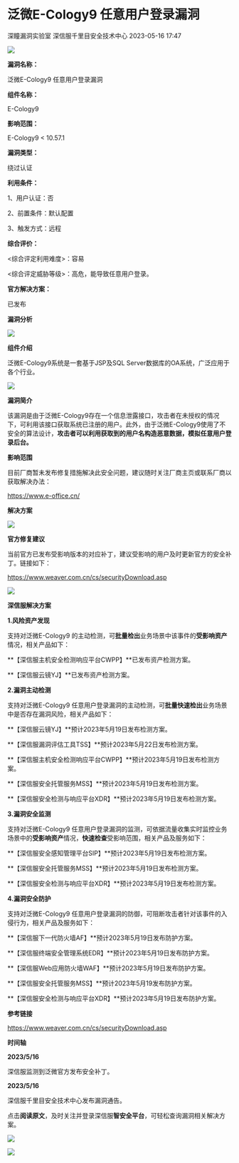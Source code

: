 #  泛微E-Cology9 任意用户登录漏洞   
深瞳漏洞实验室  深信服千里目安全技术中心   2023-05-16 17:47  
  
![](https://mmbiz.qpic.cn/mmbiz_gif/w8NHw6tcQ5wLgQcSChGGSs1eMMv2hsqiarV64THp7TBzC721XHnnkvKaJJjibS46icjOeUKY9hm8DRGPq2gniajmHA/640?wx_fmt=gif "")  
  
**漏洞名称：**  
  
泛微E-Cology9 任意用户登录漏洞  
  
**组件名称：**  
  
E-Cology9   
  
**影响范围：**  
  
E-Cology9 < 10.57.1  
  
**漏洞类型：**  
  
绕过认证  
  
**利用条件：**  
  
1、用户认证：否  
  
2、前置条件：默认配置  
  
3、触发方式：远程  
  
**综合评价：**  
  
<综合评定利用难度>：容易  
  
<综合评定威胁等级>：高危，能导致任意用户登录。  
  
**官方解决方案：**  
  
已发布  
  
  
  
  
**漏洞分析**  
  
![](https://mmbiz.qpic.cn/mmbiz_gif/w8NHw6tcQ5wLgQcSChGGSs1eMMv2hsqiauUS5bVM6SGd7g3PV8YSAMMVAFZD2F89k6RnUpfCZqLsnnMIiaMqvuFA/640?wx_fmt=gif "")  
  
**组件介绍**  
  
泛微E-Cology9系统是一套基于JSP及SQL Server数据库的OA系统，广泛应用于各个行业。  
  
![](https://mmbiz.qpic.cn/mmbiz_gif/w8NHw6tcQ5wLgQcSChGGSs1eMMv2hsqiauUS5bVM6SGd7g3PV8YSAMMVAFZD2F89k6RnUpfCZqLsnnMIiaMqvuFA/640?wx_fmt=gif "")  
  
**漏洞简介**  
  
该漏洞是由于泛微E-Cology9存在一个信息泄露接口，攻击者在未授权的情况下，可利用该接口获取系统已注册的用户。此外，由于泛微E-Cology9使用了不安全的算法设计，**攻击者可以利用获取到的用户名构造恶意数据，模拟任意用户登录后台。**  
  
  
**影响范围**  
  
目前厂商暂未发布修复措施解决此安全问题，建议随时关注厂商主页或联系厂商以获取解决办法：  
  
https://www.e-office.cn/  
  
  
**解决方案**  
  
![](https://mmbiz.qpic.cn/mmbiz_gif/w8NHw6tcQ5wLgQcSChGGSs1eMMv2hsqiauUS5bVM6SGd7g3PV8YSAMMVAFZD2F89k6RnUpfCZqLsnnMIiaMqvuFA/640?wx_fmt=gif "")  
  
**官方修复建议**  
  
  
当前官方已发布受影响版本的对应补丁，建议受影响的用户及时更新官方的安全补丁。链接如下：  
  
https://www.weaver.com.cn/cs/securityDownload.asp  
  
![](https://mmbiz.qpic.cn/mmbiz_gif/w8NHw6tcQ5wLgQcSChGGSs1eMMv2hsqiauUS5bVM6SGd7g3PV8YSAMMVAFZD2F89k6RnUpfCZqLsnnMIiaMqvuFA/640?wx_fmt=gif "")  
  
**深信服解决方案**  
  
  
**1.风险资产发现**  
  
支持对泛微E-Cology9 的主动检测，可**批量检出**业务场景中该事件的**受影响资产**情况，相关产品如下：  
  
**【深信服主机安全检测响应平台CWPP】**已发布资产检测方案。  
  
**【深信服云镜YJ】**已发布资产检测方案。  
  
  
**2.漏洞主动检测**  
  
支持对泛微E-Cology9 任意用户登录漏洞的主动检测，可**批量快速检出**业务场景中是否存在漏洞风险，相关产品如下：  
  
**【深信服云镜YJ】**预计2023年5月19日发布检测方案。  
  
**【深信服漏洞评估工具TSS】**预计2023年5月22日发布检测方案。  
  
**【深信服主机安全检测响应平台CWPP】**预计2023年5月19日发布检测方案。  
  
**【深信服安全托管服务MSS】**预计2023年5月19日发布检测方案。  
  
**【深信服安全检测与响应平台XDR】**预计2023年5月19日发布检测方案。  
  
  
**3.漏洞安全监测**  
  
支持对泛微E-Cology9 任意用户登录漏洞的监测，可依据流量收集实时监控业务场景中的**受影响资产**情况，**快速检查**受影响范围，相关产品及服务如下：  
  
**【深信服安全感知管理平台SIP】**预计2023年5月19日发布检测方案。  
  
**【深信服安全托管服务MSS】**预计2023年5月19日发布检测方案。  
  
**【深信服安全检测与响应平台XDR】**预计2023年5月19日发布检测方案。  
  
  
**4.漏洞安全防护**  
  
支持对泛微E-Cology9 任意用户登录漏洞的防御，可阻断攻击者针对该事件的入侵行为，相关产品及服务如下：  
  
**【深信服下一代防火墙AF】**预计2023年5月19日发布防护方案。  
  
**【深信服终端安全管理系统EDR】**预计2023年5月19日发布防护方案。  
  
**【深信服Web应用防火墙WAF】**预计2023年5月19日发布防护方案。  
  
**【深信服安全托管服务MSS】**预计2023年5月19发布防护方案。  
  
**【深信服安全检测与响应平台XDR】**预计2023年5月19日发布防护方案。  
  
  
**参考链接**  
  
https://www.weaver.com.cn/cs/securityDownload.asp  
  
  
**时间轴**  
  
  
  
**2023/5/16**  
  
深信服监测到泛微官方发布安全补丁。  
  
  
**2023/5/16**  
  
深信服千里目安全技术中心发布漏洞通告。  
  
  
点击**阅读原文**，及时关注并登录深信服**智安全平台**，可轻松查询漏洞相关解决方案。  
  
![](https://mmbiz.qpic.cn/mmbiz_png/w8NHw6tcQ5wLgQcSChGGSs1eMMv2hsqiau2C6efcmkdTqCxkbJWWtIFaQenTdn5W0iaDvoSq8icqhoJibxByWVA89g/640?wx_fmt=png "")  
  
![](https://mmbiz.qpic.cn/mmbiz_jpg/w8NHw6tcQ5wLgQcSChGGSs1eMMv2hsqiaNHRsmzJVRtb1CQuK7E646K5TSfTq9Bia4OAWKusYsmNtV81cmjhJkIw/640?wx_fmt=jpeg "")  
  
  
